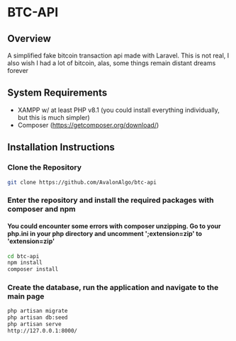 # BTC-API

## Overview

A simplified fake bitcoin transaction api made with Laravel. This is not real, I also wish I had a lot of bitcoin, alas, some things remain distant dreams forever

## System Requirements

- XAMPP w/ at least PHP v8.1 (you could install everything individually, but this is much simpler)
- Composer (https://getcomposer.org/download/)

## Installation Instructions

### Clone the Repository
```bash
git clone https://github.com/AvalonAlgo/btc-api
```

### Enter the repository and install the required packages with composer and npm
#### You could encounter some errors with composer unzipping. Go to your php.ini in your php directory and uncomment ';extension=zip' to 'extension=zip'
```bash
cd btc-api
npm install
composer install
```

### Create the database, run the application and navigate to the main page
```bash
php artisan migrate
php artisan db:seed
php artisan serve
http://127.0.0.1:8000/
```
